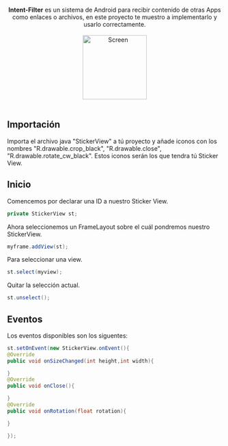 <center></br><b>Intent-Filter</b> es un sistema de Android para recibir contenido de otras Apps como enlaces o archivos, en este proyecto te muestro a implementarlo y usarlo correctamente.
    </br> </br>
    <img src="./Preview/logo.png" width=150 title="Screen">
</center></br>

## Importación

Importa el archivo java "StickerView" a tú proyecto y añade iconos con los nombres "R.drawable.crop_black", "R.drawable.close", "R.drawable.rotate_cw_black". Estos iconos serán los que tendra tú Sticker View.

## Inicio

Comencemos por declarar una ID a nuestro Sticker View.

```java
private StickerView st;
```

Ahora seleccionemos un FrameLayout sobre el cuál pondremos nuestro StickerView.

```java
myframe.addView(st);
```

Para seleccionar una view.

```java
st.select(myview);
```

Quitar la selección actual.

```java
st.unselect();
```

## Eventos

Los eventos disponibles son los siguentes:

```java
st.setOnEvent(new StickerView.onEvent(){
@Override 
public void onSizeChanged(int height,int width){

}
@Override 
public void onClose(){

}
@Override
public void onRotation(float rotation){

}

});
```

